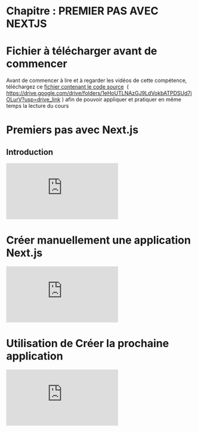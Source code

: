 # Chapitre : PREMIER PAS AVEC NEXTJS


# Fichier à télécharger avant de commencer

Avant de commencer à lire et à regarder les vidéos de cette compétence, téléchargez ce [fichier contenant le code source](https://drive.google.com/drive/folders/1eHoUTLNAzGJ9LdVokbATPDSUd7jOLurV?usp=drive_link)   ( https://drive.google.com/drive/folders/1eHoUTLNAzGJ9LdVokbATPDSUd7jOLurV?usp=drive_link ) afin de pouvoir appliquer et pratiquer en même temps la lecture du cours

# Premiers pas avec Next.js

## Introduction

<iframe allowfullscreen="true" frameborder="0" src="https://www.youtube.com/embed/Th8PtFiZEiY"></iframe>

# Créer manuellement une application Next.js

<iframe allowfullscreen="true" frameborder="0" src="https://www.youtube.com/embed/KJonRRApVnk"></iframe>

# Utilisation de Créer la prochaine application

<iframe allowfullscreen="true" frameborder="0" src="https://www.youtube.com/embed/QZwvnwMSlpY"></iframe>
